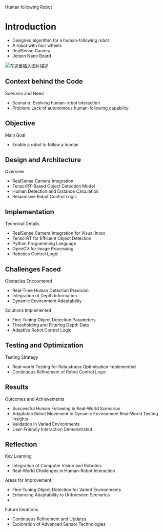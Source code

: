 ﻿Human following Robot

# Introduction

 - Designed algorithm for a human-following robot 
 - A robot with four wheels 
 - RealSense Camera 
 - Jetson Nano Board
 

![在这里插入图片描述](https://img-blog.csdnimg.cn/direct/5d38aea62e924373bc1871a86a773420.jpeg)

## Context behind the Code
Scenario and Need
- Scenario: Evolving human-robot interaction
- Problem: Lack of autonomous human-following capability


## Objective

Main Goal
- Enable a robot to follow a human

## Design and Architecture

Overview

- RealSense Camera Integration
- TensorRT-Based Object Detection Model
- Human Detection and Distance Calculation
- Responsive Robot Control Logic


## Implementation

Technical Details

- RealSense Camera Integration for Visual Inout
- TensorRT for Efficient Object Detection
- Python Programming Language
- OpenCV for Image Processing
- Robotics Control Logic

## Challenges Faced
Obstacles Encountered
- Real-Time Human Detection Precision
- Integration of Depth Information
- Dynamic Environment Adaptability

Solutions Implemented
- Fine-Tuning Object Detection Parameters
- Thresholding and Filtering Depth Data
- Adaptive Robot Control Logic

## Testing and Optimization
Testing Strategy
- Real-world Testing for Robustness
Optimisation Implemented
- Continuous Refinement of Robot Control Logic

## Results
Outcomes and Achievements
- Successful Human Following in Real-World Scenarios
- Adaptable Robot Movement In Dynamic Environment
Real-World Testing Insights
- Validation in Varied Environments
- User-Friendly Interaction Demonstrated


## Reflection
Key Learning 
- Integration of Computer Vision and Robotics
- Real-World Challenges in Human-Robot Interaction
  
Areas for Improvement
- Fine-Tuning Object Detection for Varied Environments
- Enhancing Adaptability to Unforeseen Scenarios
- 
Future Iterations
- Continuous Refinement and Updates
- Exploration of Advanced Sensor Technologies


